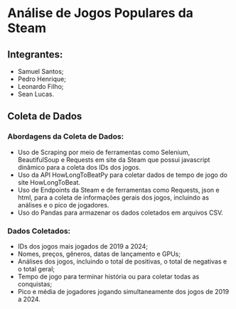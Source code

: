 # Análise de Jogos Populares da Steam

## Integrantes:
- Samuel Santos;
- Pedro Henrique;
- Leonardo Filho;
- Sean Lucas.

## Coleta de Dados
### Abordagens da Coleta de Dados:

- Uso de Scraping por meio de ferramentas como Selenium, BeautifulSoup e Requests em site da Steam que possui javascript dinâmico para a coleta dos IDs dos jogos.
- Uso da API HowLongToBeatPy para coletar dados de tempo de jogo do site HowLongToBeat.
- Uso de Endpoints da Steam e de ferramentas como Requests, json e html, para a coleta de informações gerais dos jogos, incluindo as análises e o pico de jogadores.
- Uso do Pandas para armazenar os dados coletados em arquivos CSV.

### Dados Coletados:
- IDs dos jogos mais jogados de 2019 a 2024;
- Nomes, preços, gêneros, datas de lançamento e GPUs;
- Análises dos jogos, incluindo o total de positivas, o total de negativas e o total geral;
- Tempo de jogo para terminar história ou para coletar todas as conquistas;
- Pico e média de jogadores jogando simultaneamente dos jogos de 2019 a 2024.